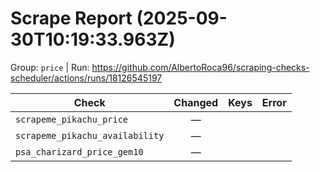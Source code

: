 # Scrape Report (2025-09-30T10:19:33.963Z)

Group: `price`  |  Run: https://github.com/AlbertoRoca96/scraping-checks-scheduler/actions/runs/18126545197

| Check | Changed | Keys | Error |
|---|:---:|:--|:--|
| `scrapeme_pikachu_price` | — |  |  |
| `scrapeme_pikachu_availability` | — |  |  |
| `psa_charizard_price_gem10` | — |  |  |
